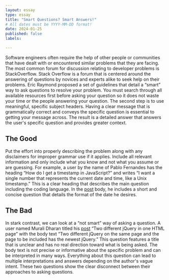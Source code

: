 ```yaml
---
layout: essay
type: essay
title: "Smart Questions? Smart Answers!"
# All dates must be YYYY-MM-DD format!
date: 2024-01-25
published: false
labels:

---
```

Software engineers often require the help of other people or communities that have dealt with or encountered similar problems that they are facing. The most common forum for discussion relating to developer problems is StackOverflow. Stack Overflow is a forum that is centered around the answering of questions by novices and experts alike to seek help on their problems. Eric Raymond proposed a set of guidelines that detail a “smart” way to ask questions to resolve your problem.  You must search through all available resources first before asking your question so it does not waste your time or the people answering your question. The second step is to use meaningful, specific subject headers. Having a clear message that is grammatically correct and conveys the specific question is essential to getting your message across. The result is a detailed answer that answers the user's specific question and provides greater context.

## The Good

Put the effort into properly describing the problem along with any disclaimers for improper grammar use if it applies. Include all relevant information and only include what you know and not what you assume or are guessing. For example, a user by the name of Pablo Fernandes has the heading “How do I get a timestamp in JavaScript?” and writes “I want a single number that represents the current date and time, like a Unix timestamp.” This is a clear heading that describes the main question including the coding language. In the [post](https://stackoverflow.com/questions/221294/how-do-i-get-a-timestamp-in-javascript) body, he includes a short and concise question that details the format of the date he desires. 

## The Bad

In stark contrast, we can look at a “not smart” way of asking a question. A user named Murali Dharan titled his [post](https://stackoverflow.com/questions/15128368/two-different-jquery-in-one-html-page) “Two different jQuery in one HTML page” with the body text “Two different jQuery on the same page and the page to be included has the newest jQuery.” This question features a title that is unclear and has no real direction toward what is being asked. The body text is not precise or informative about the specific problem and can be interpreted in many ways. Everything about this question can lead to multiple interpretations and answers depending on the author's vague intent. These two questions show the clear disconnect between their approaches to asking questions.
